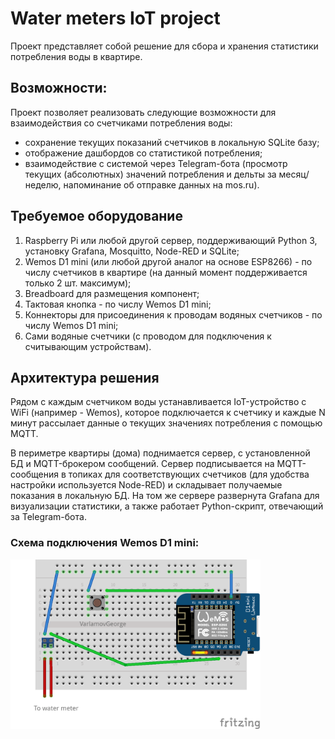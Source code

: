 # Water meters IoT project
Проект представляет собой решение для сбора и хранения статистики потребления воды в квартире.

## Возможности:
Проект позволяет реализовать следующие возможности для взаимодействия со счетчиками потребления воды:
- сохранение текущих показаний счетчиков в локальную SQLite базу;
- отображение дашбордов со статистикой потребления;
- взаимодействие с системой через Telegram-бота (просмотр текущих (абсолютных) значений потребления и дельты за месяц/неделю, напоминание об отправке данных на mos.ru).

## Требуемое оборудование
1. Raspberry Pi или любой другой сервер, поддерживающий Python 3, установку Grafana, Mosquitto, Node-RED и SQLite;
1. Wemos D1 mini (или любой другой аналог на основе ESP8266) - по числу счетчиков в квартире (на данный момент поддерживается только 2 шт. максимум);
1. Breadboard для размещения компонент;
1. Тактовая кнопка - по числу Wemos D1 mini;
1. Коннекторы для присоединения к проводам водяных счетчиков - по числу Wemos D1 mini;
1. Сами водяные счетчики (с проводом для подключения к считывающим устройствам).

## Архитектура решения
Рядом с каждым счетчиком воды устанавливается IoT-устройство с WiFi (например - Wemos), которое подключается к счетчику и каждые N минут рассылает данные о текущих значениях потребления с помощью MQTT.

В периметре квартиры (дома) поднимается сервер, с установленной БД и MQTT-брокером сообщений. Сервер подписывается на MQTT-сообщения в топиках для соответствующих счетчиков (для удобства настройки используется Node-RED) и складывает получаемые показания в локальную БД. На том же сервере развернута Grafana для визуализации статистики, а также работает Python-скрипт, отвечающий за Telegram-бота.

### Схема подключения Wemos D1 mini:
<p align="left">
  <img src="./scheme.png" alt="Size Limit CLI" width="400">
</p>
